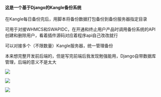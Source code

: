 #### 这是一个基于Django的Kangle备份系统

在Kangle每日备份完后，用脚本将备份数据打包备份到备份服务器指定目录

可用于对接WHMCS和SWAPIDC，在开通和终止用户产品时调用备份系统的API创建和删除用户，看着插件源码对应着程序api自己改改就行

可以对接多个（不限数量）Kangle服务器，统一管理备份

本来想完整开发前后端的，但是写完前端后我发现勉强能用，Django自带数据库管理，后端的意义不是太大


![](https://ae01.alicdn.com/kf/U8e5ef803729e4c82a329f0af94ac1c85p.png)

![](https://ae01.alicdn.com/kf/U592befbbe7064bfdacf659f089e0cde3v.png)

![](https://ae01.alicdn.com/kf/U1746f4a19ba24f388c682146ddb8ec790.png)

